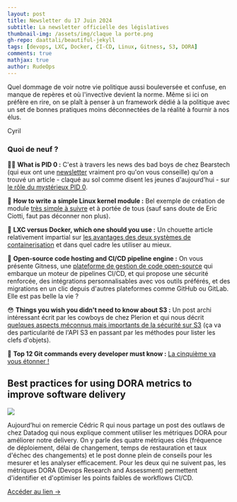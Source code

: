 ```yaml
---
layout: post
title: Newsletter du 17 Juin 2024
subtitle: La newsletter officielle des législatives	
thumbnail-img: /assets/img/claque la porte.png
gh-repo: daattali/beautiful-jekyll
tags: [devops, LXC, Docker, CI-CD, Linux, Gitness, S3, DORA]
comments: true
mathjax: true
author: RudeOps
---
```



Quel dommage de voir notre vie politique aussi bouleversée et confuse, en manque de repères et où l'invective devient la norme. Même si ici on préfère en rire, on se plaît à penser à un framework dédié à la politique avec un set de bonnes pratiques moins déconnectées de la réalité à fournir à nos élus.  
  
Cyril

### Quoi de neuf ?

🏃‍♂️  **What is PID 0 :** C'est à travers les news des bad boys de chez Bearstech (qui eux ont une  [newsletter](https://www.linkedin.com/newsletters/la-veille-des-ours-7100088441966575616/) vraiment pro qu'on vous conseille) qu'on a trouvé un article - claqué au sol comme disent les jeunes d'aujourd'hui - sur  [le rôle du mystérieux PID 0](https://blog.dave.tf/post/linux-pid0/).

💝 **How to write a simple Linux kernel module :** Bel exemple de création de module  [très simple à suivre](https://adil.medium.com/how-to-write-a-simple-linux-kernel-module-bc3f981093b4)  et à portée de tous (sauf sans doute de Eric Ciotti, faut pas déconner non plus).

🥇  **LXC versus Docker, which one should you use :** Un chouette article relativement impartial sur  [les avantages des deux systèmes de containerisation](https://www.docker.com/blog/lxc-vs-docker/)  et dans quel cadre les utiliser au mieux.

🎁 **Open-source code hosting and CI/CD pipeline engine :** On vous présente Gitness, une  [plateforme de gestion de code open-source](https://github.com/harness/gitness)  qui embarque un moteur de pipelines CI/CD, et qui propose une sécurité renforcée, des intégrations personnalisables avec vos outils préférés, et des migrations en un clic depuis d'autres plateformes comme GitHub ou GitLab. Elle est pas belle la vie ?

😳 **Things you wish you didn't need to know about S3 :** Un post archi intéressant écrit par les cowboys de chez Plerion et qui nous décrit  [quelques aspects méconnus mais importants de la sécurité sur S3](https://blog.plerion.com/things-you-wish-you-didnt-need-to-know-about-s3/)  (ça va des particularité de l'API S3 en passant par les méthodes pour lister les clefs d'objets).  

🚀  **Top 12 Git commands every developer must know :** [La cinquième va vous étonner !](https://github.blog/2024-06-10-top-12-git-commands-every-developer-must-know/)


## Best practices for using DORA metrics to improve software delivery

![](https://storage.mlcdn.com/account_image/325165/J4xOFekPrFjBLSlt8PILzrM5OlUoL1enAYDY59Gv.png)

Aujourd’hui on remercie Cédric R qui nous partage un post des outlaws de chez Datadog qui nous explique comment utiliser les métriques DORA pour améliorer notre delivery. On y parle des quatre métriques clés (fréquence de déploiement, délai de changement, temps de restauration et taux d'échec des changements) et le post donne plein de conseils pour les mesurer et les analyser efficacement. Pour les deux qui ne suivent pas, les métriques DORA (Devops Research and Assessment) permettent d'identifier et d'optimiser les points faibles de workflows CI/CD.  

[Accéder au lien ->](https://www.datadoghq.com/blog/dora-metrics-software-delivery/)